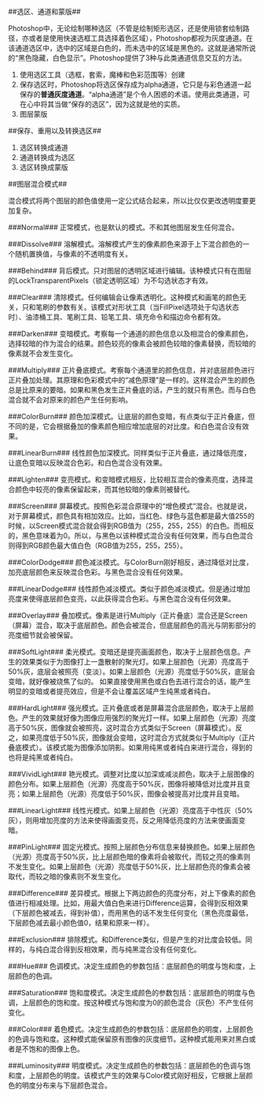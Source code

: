 ##选区、通道和蒙版##

Photoshop中，无论绘制哪种选区（不管是绘制矩形选区，还是使用锁套绘制路径，亦或者是使用快速选框工具选择着色区域），Photoshop都视为灰度通道。在该通道选区中，选中的区域是白色的，而未选中的区域是黑色的。这就是通常所说的“黑色隐藏，白色显示”。Photoshop提供了3种与此类通道信息交互的方法。

1.	使用选区工具（选框，套索，魔棒和色彩范围等）创建
2.	保存选区时，Photoshop将选区保存成为alpha通道，它只是与彩色通道一起保存的**普通灰度通道**。“alpha通道”是个令人困惑的术语。使用此类通道，可在心中将其当做“保存的选区”，因为这就是他的实质。
3.	图层蒙版

##保存、重用以及转换选区##

1.	选区转换成通道
2.	通道转换成为选区
3.	选区转换成蒙版

##图层混合模式##

混合模式将两个图层的颜色值使用一定公式结合起来，所以比仅仅更改透明度要更加复杂。

###Normal###
正常模式，也是默认的模式。不和其他图层发生任何混合。

###Dissolve###
溶解模式。溶解模式产生的像素颜色来源于上下混合颜色的一个随机置换值，与像素的不透明度有关。

###Behind###
背后模式。只对图层的透明区域进行编辑。该种模式只有在图层的LockTransparentPixels（锁定透明区域）为不勾选状态才有效。

###Clear###
清除模式。任何编辑会让像素透明化。这种模式和画笔的颜色无关，只和笔刷的参数有关。该模式对形状工具（当FillPixel选项处于勾选状态时）、油漆桶工具、笔刷工具、铅笔工具、填充命令和描边命令都有效。

###Darken###
变暗模式。考察每一个通道的颜色信息以及相混合的像素颜色，选择较暗的作为混合的结果。颜色较亮的像素会被颜色较暗的像素替换，而较暗的像素就不会发生变化。

###Multiply###
正片叠底模式。考察每个通道里的颜色信息，并对底层颜色进行正片叠加处理。其原理和色彩模式中的“减色原理”是一样的。这样混合产生的颜色总是比原来的要暗。如果和黑色发生正片叠底的话，产生的就只有黑色。而与白色混合就不会对原来的颜色产生任何影响。

###ColorBurn###
颜色加深模式。让底层的颜色变暗，有点类似于正片叠底，但不同的是，它会根据叠加的像素颜色相应增加底层的对比度。和白色混合没有效果。

###LinearBurn###
线性颜色加深模式。同样类似于正片叠底，通过降低亮度，让底色变暗以反映混合色彩。和白色混合没有效果。

###Lighten###
变亮模式。和变暗模式相反，比较相互混合的像素亮度，选择混合颜色中较亮的像素保留起来，而其他较暗的像素则被替代。

###Screen###
屏幕模式。按照色彩混合原理中的“增色模式”混合。也就是说，对于屏幕模式，颜色具有相加效应。比如，当红色、绿色与蓝色都是最大值255的时候，以Screen模式混合就会得到RGB值为（255，255，255）的白色。而相反的，黑色意味着为0。所以，与黑色以该种模式混合没有任何效果，而与白色混合则得到RGB颜色最大值白色（RGB值为255，255，255）。

###ColorDodge###
颜色减淡模式。与ColorBurn刚好相反，通过降低对比度，加亮底层颜色来反映混合色彩。与黑色混合没有任何效果。

###LinearDodge###
线性颜色减淡模式。类似于颜色减淡模式。但是通过增加亮度来使得底层颜色变亮，以此获得混合色彩。与黑色混合没有任何效果。

###Overlay###
叠加模式。像素是进行Multiply（正片叠底）混合还是Screen（屏幕）混合，取决于底层颜色。颜色会被混合，但底层颜色的高光与阴影部分的亮度细节就会被保留。

###SoftLight###
柔光模式。变暗还是提亮画面颜色，取决于上层颜色信息。产生的效果类似于为图像打上一盏散射的聚光灯。如果上层颜色（光源）亮度高于50%灰，底层会被照亮（变淡）。如果上层颜色（光源）亮度低于50%灰，底层会变暗，就好像被烧焦了似的。
如果直接使用黑色或白色去进行混合的话，能产生明显的变暗或者提亮效应，但是不会让覆盖区域产生纯黑或者纯白。

###HardLight###
强光模式。正片叠底或者是屏幕混合底层颜色，取决于上层颜色。产生的效果就好像为图像应用强烈的聚光灯一样。如果上层颜色（光源）亮度高于50%灰，图像就会被照亮，这时混合方式类似于Screen（屏幕模式）。反之，如果亮度低于50%灰，图像就会变暗，这时混合方式就类似于Multiply（正片叠底模式）。该模式能为图像添加阴影。如果用纯黑或者纯白来进行混合，得到的也将是纯黑或者纯白。

###VividLight###
艳光模式。调整对比度以加深或减淡颜色，取决于上层图像的颜色分布。如果上层颜色（光源）亮度高于50%灰，图像将被降低对比度并且变亮；如果上层颜色（光源）亮度低于50%灰，图像会被提高对比度并且变暗。

###LinearLight###
线性光模式。如果上层颜色（光源）亮度高于中性灰（50%灰），则用增加亮度的方法来使得画面变亮，反之用降低亮度的方法来使画面变暗。

###PinLight###
固定光模式。按照上层颜色分布信息来替换颜色。如果上层颜色（光源）亮度高于50%灰，比上层颜色暗的像素将会被取代，而较之亮的像素则不发生变化。如果上层颜色（光源）亮度低于50%灰，比上层颜色亮的像素会被取代，而较之暗的像素则不发生变化。

###Difference###
差异模式。根据上下两边颜色的亮度分布，对上下像素的颜色值进行相减处理。比如，用最大值白色来进行Difference运算，会得到反相效果（下层颜色被减去，得到补值），而用黑色的话不发生任何变化（黑色亮度最低，下层颜色减去最小颜色值0，结果和原来一样）。

###Exclusion###
排除模式。和Difference类似，但是产生的对比度会较低。同样的，与纯白混合得到反相效果，而与纯黑混合没有任何变化。

###Hue###
色调模式。决定生成颜色的参数包括：底层颜色的明度与饱和度，上层颜色的色调。

###Saturation###
饱和度模式。决定生成颜色的参数包括：底层颜色的明度与色调，上层颜色的饱和度。按这种模式与饱和度为0的颜色混合（灰色）不产生任何变化。

###Color###
着色模式。决定生成颜色的参数包括：底层颜色的明度，上层颜色的色调与饱和度。这种模式能保留原有图像的灰度细节。这种模式能用来对黑白或者是不饱和的图像上色。

###Luminosity###
明度模式。决定生成颜色的参数包括：底层颜色的色调与饱和度，上层颜色的明度。该模式产生的效果与Color模式刚好相反，它根据上层颜色的明度分布来与下层颜色混合。